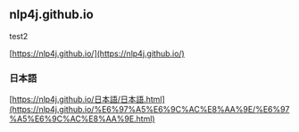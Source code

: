 ## nlp4j.github.io

test2

[https://nlp4j.github.io/](https://nlp4j.github.io/)


### 日本語

[https://nlp4j.github.io/日本語/日本語.html](https://nlp4j.github.io/%E6%97%A5%E6%9C%AC%E8%AA%9E/%E6%97%A5%E6%9C%AC%E8%AA%9E.html)

